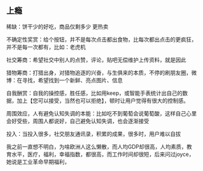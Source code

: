##   上瘾

稀缺：饼干少的好吃，商品仅剩多少 更热卖

不确定性奖赏：给个按钮，并不是每次点击都出食物，比每次都出点击的更疯狂，并不是每一次都有，比如：老虎机

社交筹商：希望社交中别人的点赞，评论，贴吧无偿维护上传资料，就是因此

猎物筹商：打猎出身，对猎物追逐的兴奋，与生俱来的本质，不停的刷朋友圈，微博：在寻找，希望找到一个新鲜、亮点图片、信息

自我酬赏：自我的操控感，胜任感，比如用keep，或智能手表统计出自己的数据，加上【您可以接受，当然也可以拒绝】，顿时让用户觉得有很大的控制感。

周围效应，人有避免认知失调的本能：比如吃不到葡萄会说葡萄酸，这样自己心里会好受些，周围人都说好，自己避免认知失调，也会逐渐接受

投入：当投入很多，社交朋友通讯录，积累的成果，很多时，用户难以自拔



我之前一直想不明白，为啥欧洲人这么懒散，而人均GDP却很高，人均素质，教育水平，医疗，福利，幸福指数，都很高，而工作时间却很短，后来问过joyce，她说是工业革命早期福利，

